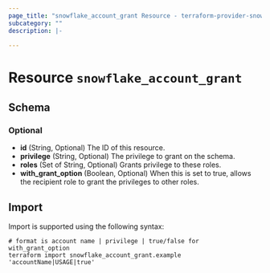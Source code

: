 ```yaml
---
page_title: "snowflake_account_grant Resource - terraform-provider-snowflake"
subcategory: ""
description: |-
  
---
```


# Resource `snowflake_account_grant`





## Schema

### Optional

- **id** (String, Optional) The ID of this resource.
- **privilege** (String, Optional) The privilege to grant on the schema.
- **roles** (Set of String, Optional) Grants privilege to these roles.
- **with_grant_option** (Boolean, Optional) When this is set to true, allows the recipient role to grant the privileges to other roles.

## Import

Import is supported using the following syntax:

```shell
# format is account name | privilege | true/false for with_grant_option
terraform import snowflake_account_grant.example 'accountName|USAGE|true'
```
